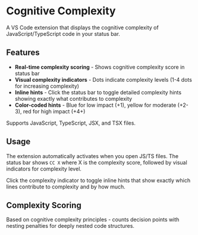 # Cognitive Complexity

A VS Code extension that displays the cognitive complexity of JavaScript/TypeScript code in your status bar.

## Features

- **Real-time complexity scoring** - Shows cognitive complexity score in status bar
- **Visual complexity indicators** - Dots indicate complexity levels (1-4 dots for increasing complexity)
- **Inline hints** - Click the status bar to toggle detailed complexity hints showing exactly what contributes to complexity
- **Color-coded hints** - Blue for low impact (+1), yellow for moderate (+2-3), red for high impact (+4+)

Supports JavaScript, TypeScript, JSX, and TSX files.

## Usage

The extension automatically activates when you open JS/TS files. The status bar shows `CC X` where X is the complexity score, followed by visual indicators for complexity level.

Click the complexity indicator to toggle inline hints that show exactly which lines contribute to complexity and by how much.

## Complexity Scoring

Based on cognitive complexity principles - counts decision points with nesting penalties for deeply nested code structures.